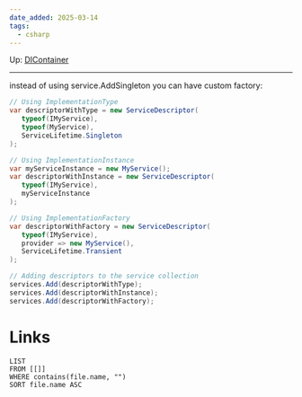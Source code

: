 ```yaml
---
date_added: 2025-03-14
tags:
  - csharp
---
```

Up: [DIContainer](DIContainer.md)
___

instead of using service.AddSingleton you can have custom factory:
 ```cs
 // Using ImplementationType
var descriptorWithType = new ServiceDescriptor(
    typeof(IMyService),
    typeof(MyService),
    ServiceLifetime.Singleton
);

// Using ImplementationInstance
var myServiceInstance = new MyService();
var descriptorWithInstance = new ServiceDescriptor(
    typeof(IMyService),
    myServiceInstance
);

// Using ImplementationFactory
var descriptorWithFactory = new ServiceDescriptor(
    typeof(IMyService),
    provider => new MyService(),
    ServiceLifetime.Transient
);

// Adding descriptors to the service collection
services.Add(descriptorWithType);
services.Add(descriptorWithInstance);
services.Add(descriptorWithFactory);
```
# Links
```dataview
LIST
FROM [[]]
WHERE contains(file.name, "")
SORT file.name ASC
```
